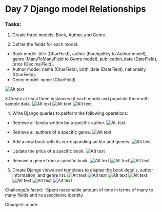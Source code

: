 # Day 7 Django model Relationships

### Tasks:

1. Create three models: Book, Author, and Genre.



2. Define the fields for each model:
- Book model: title (CharField), author (ForeignKey to Author model), genre (ManyToManyField to Genre model), publication_date (DateField), price (DecimalField).
- Author model: name (CharField), birth_date (DateField), nationality (CharField).
- Genre model: name (CharField).

![Alt text](<Screenshots/Screenshot from 2023-12-16 16-32-12.png>)


3.Create at least three instances of each model and populate them with sample data.
![Alt text](<Screenshots/Screenshot from 2023-12-14 10-39-03.png>)
![Alt text](<Screenshots/Screenshot from 2023-12-14 10-38-50.png>)
![Alt text](<Screenshots/Screenshot from 2023-12-14 10-38-58.png>)




4. Write Django queries to perform the following operations:
- Retrieve all books written by a specific author.
![Alt text](<Screenshots/Screenshot from 2023-12-14 21-17-01.png>)

- Retrieve all authors of a specific genre.
![Alt text](<Screenshots/Screenshot from 2023-12-16 08-04-23.png>)

- Add a new book with its corresponding author and genres.
![Alt text](<Screenshots/Screenshot from 2023-12-16 10-41-53.png>)

- Update the price of a specific book.
![Alt text](<Screenshots/Screenshot from 2023-12-16 11-06-32.png>)

- Remove a genre from a specific book.
![Alt text](<Screenshots/Screenshot from 2023-12-16 16-23-50.png>)
![Alt text](<Screenshots/Screenshot from 2023-12-16 16-26-51.png>)
![Alt text](<Screenshots/Screenshot from 2023-12-16 16-27-03.png>)



5. Create Django views and templates to display the book details, author information, and genre list.
![Alt text](<Screenshots/Screenshot from 2023-12-16 19-07-32.png>)
![Alt text](<Screenshots/Screenshot from 2023-12-16 19-05-00.png>)
![Alt text](<Screenshots/Screenshot from 2023-12-16 19-05-30.png>)
![Alt text](<Screenshots/Screenshot from 2023-12-16 19-05-55.png>)
![Alt text](<Screenshots/Screenshot from 2023-12-16 19-06-14.png>)
![Alt text](<Screenshots/Screenshot from 2023-12-16 18-35-15.png>)
![Alt text](<Screenshots/Screenshot from 2023-12-16 19-04-19.png>)

Challenge/s faced:
-Spent reasonable amount of time in terms of many to many fields and its associative identity.

Change/s made:



